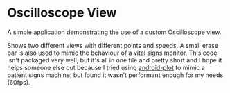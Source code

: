 Oscilloscope View
=================

A simple application demonstrating the use of a custom Oscilloscope view.

Shows two different views with different points and speeds. A small erase bar is also used to mimic the behaviour of a vital signs monitor. This code isn't packaged very well, but it's all in one file and pretty short and I hope it helps someone else out because I tried using [android-plot](https://bitbucket.org/androidplot/androidplot) to mimic a patient signs machine, but found it wasn't performant enough for my needs (60fps).